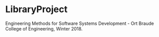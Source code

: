 # LibraryProject
Engineering Methods for Software Systems Development - Ort Braude College of Engineering, Winter 2018.
